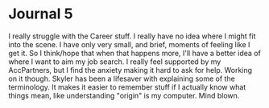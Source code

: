 # Journal 5
I really struggle with the Career stuff. I really have no idea where I might fit into the scene. I have only very small, and 
brief, moments of feeling like I get it. So I think/hope that when that happens more, I'll have a better idea of where I want to 
aim my job search. I really feel supported by my AccPartners, but I find the anxiety making it hard to ask for help. Working on
it though. Skyler has been a lifesaver with explaining some of the terminology. It makes it easier to remember stuff if I
actually know what things mean, like understanding "origin" is my computer. Mind blown. 
